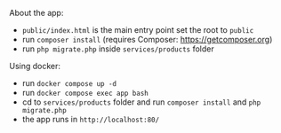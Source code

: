 About the app:

- `public/index.html` is the main entry point set the root to `public`
- run `composer install` (requires Composer: https://getcomposer.org)
- run `php migrate.php` inside `services/products` folder

Using docker:

- run `docker compose up -d`
- run `docker compose exec app bash`
- cd to `services/products` folder and run `composer install` and `php migrate.php`
- the app runs in `http://localhost:80/`
